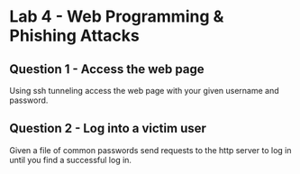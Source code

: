 # Lab 4 - Web Programming & Phishing Attacks

## Question 1 - Access the web page
Using ssh tunneling access the web page with your given username and password.

## Question 2 - Log into a victim user
Given a file of common passwords send requests to the http server to log in until you find a successful log in.
